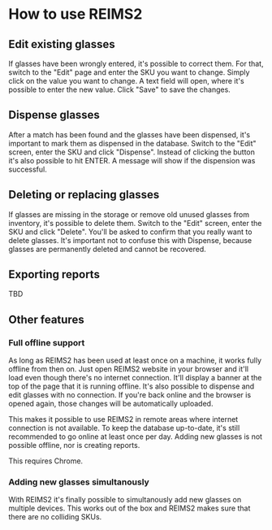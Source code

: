 # How to use REIMS2

## Edit existing glasses

If glasses have been wrongly entered, it's possible to correct them. For that, switch to the "Edit" page and enter the SKU you want to change. Simply click on the value you want to change. A text field will open, where it's possible to enter the new value. Click "Save" to save the changes.

## Dispense glasses

After a match has been found and the glasses have been dispensed, it's important to mark them as dispensed in the database. Switch to the "Edit" screen, enter the SKU and click "Dispense". Instead of clicking the button it's also possible to hit ENTER. A message will show if the dispension was successful.

## Deleting or replacing glasses

If glasses are missing in the storage or remove old unused glasses from inventory, it's possible to delete them. Switch to the "Edit" screen, enter the SKU and click "Delete". You'll be asked to confirm that you really want to delete glasses. It's important not to confuse this with Dispense, because glasses are permanently deleted and cannot be recovered.

## Exporting reports

TBD

## Other features

### Full offline support

As long as REIMS2 has been used at least once on a machine, it works fully offline from then on. Just open REIMS2 website in your browser and it'll load even though there's no internet connection. It'll display a banner at the top of the page that it is running offline. It's also possible to dispense and edit glasses with no connection. If you're back online and the browser is opened again, those changes will be automatically uploaded.

This makes it possible to use REIMS2 in remote areas where internet connection is not available. To keep the database up-to-date, it's still recommended to go online at least once per day. Adding new glasses is not possible offline, nor is creating reports.

This requires Chrome.

### Adding new glasses simultanously

With REIMS2 it's finally possible to simultanously add new glasses on multiple devices. This works out of the box and REIMS2 makes sure that there are no colliding SKUs.
